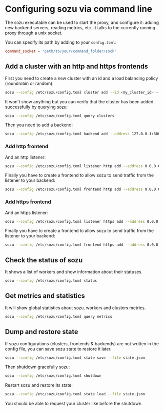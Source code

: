 # Configuring sozu via command line

The sozu executable can be used to start the proxy, and configure it: adding new backend servers, reading metrics, etc.
It talks to the currently running proxy through a unix socket.

You can specify its path by adding to your `config.toml`:

```toml
command_socket = "path/to/your/command_folder/sock"
```

## Add a cluster with an http and https frontends

First you need to create a new cluster with an id and a load balancing policy (roundrobin or random):

```bash
sozu --config /etc/sozu/config.toml cluster add --id <my_cluster_id> --load-balancing-policy roundrobin
```

It won't show anything but you can verify that the cluster has been added successfully by querying sozu:

```bash
sozu --config /etc/sozu/config.toml query clusters
```

Then you need to add a backend:

```bash
sozu --config /etc/sozu/config.toml backend add --address 127.0.0.1:3000 --backend-id <my_backend_id> --id <my_cluster_id>
```

### Add http frontend

And an http listener:

```bash
sozu --config /etc/sozu/config.toml listener http add --address 0.0.0.0:80 --tls-versions TLSv1.2 --tls-cipher-list ECDHE-ECDSA-AES256-GCM-SHA384 --tls-cipher-suites TLS_AES_256_GCM_SHA384 --tls-signature-algorithms ECDSA+SHA512 --tls-groups-list x25519 --expect-proxy
```

Finally you have to create a frontend to allow sozu to send traffic from the listener to your backend:

```bash
sozu --config /etc/sozu/config.toml frontend http add --address 0.0.0.0:80 --hostname <my_cluster_hostname> id <my_cluster_id>
```

### Add https frontend

And an https listener:

```bash
sozu --config /etc/sozu/config.toml listener https add --address 0.0.0.0:443
```

Finally you have to create a frontend to allow sozu to send traffic from the listener to your backend:

```bash
sozu --config /etc/sozu/config.toml frontend https add --address 0.0.0.0:443 --hostname <my_cluster_hostname> id <my_cluster_id>
```

## Check the status of sozu

It shows a list of workers and show information about their statuses.

```bash
sozu --config /etc/sozu/config.toml status
```

## Get metrics and statistics

It will show global statistics about sozu, workers and clusters metrics.

```bash
sozu --config /etc/sozu/config.toml query metrics
```

## Dump and restore state

If sozu configurations (clusters, frontends & backends) are not written in the config file, you can save sozu state to restore it later.

```bash
sozu --config /etc/sozu/config.toml state save --file state.json
```

Then shutdown gracefully sozu:

```bash
sozu --config /etc/sozu/config.toml shutdown
```

Restart sozu and restore its state:

```bash
sozu --config /etc/sozu/config.toml state load --file state.json
```

You should be able to request your cluster like before the shutdown.
